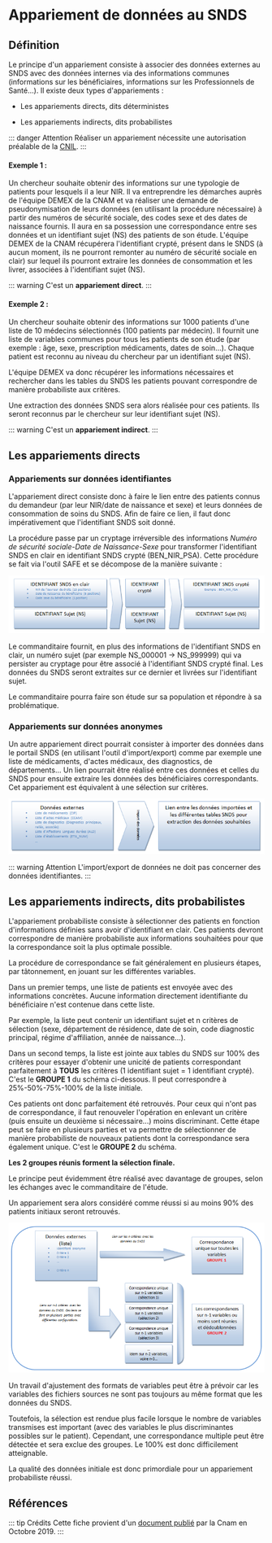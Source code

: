 # Appariement de données au SNDS
<!-- SPDX-License-Identifier: MPL-2.0 -->

## Définition

Le principe d'un appariement consiste à associer des données externes au SNDS avec des données internes via des informations communes (informations sur les bénéficiaires, informations sur les Professionnels de Santé...). Il existe deux types d'appariements :

- Les appariements directs, dits déterministes

- Les appariements indirects, dits probabilistes

::: danger Attention
Réaliser un appariement nécessite une autorisation préalable de la [CNIL](../glossaire/CNIL.md).
:::

#### Exemple 1 : 
Un chercheur souhaite obtenir des informations sur une typologie de patients pour lesquels il a leur NIR. 
Il va entreprendre les démarches auprès de l'équipe DEMEX de la CNAM et va réaliser une demande de pseudonymisation de leurs données (en utilisant la procédure nécessaire) à partir des numéros de sécurité sociale, des codes sexe et des dates de naissance fournis. 
Il aura en sa possession une correspondance entre ses données et un identifiant sujet (NS) des patients de son étude. 
L'équipe DEMEX de la CNAM récupérera l'identifiant crypté, présent dans le SNDS (à aucun moment, ils ne pourront remonter au numéro de sécurité sociale en clair) sur lequel ils pourront extraire les données de consommation et les livrer, associées à l'identifiant sujet (NS). 

::: warning
C'est un **appariement direct**.
:::
#### Exemple 2 : 

Un chercheur souhaite obtenir des informations sur 1000 patients d'une liste de 10 médecins sélectionnés (100 patients par médecin). 
Il fournit une liste de variables communes pour tous les patients de son étude (par exemple : âge, sexe, prescription médicaments, dates de soin...). 
Chaque patient est reconnu au niveau du chercheur par un identifiant sujet (NS).

L'équipe DEMEX va donc récupérer les informations nécessaires et rechercher dans les tables du SNDS les patients pouvant correspondre de manière probabiliste aux critères.

Une extraction des données SNDS sera alors réalisée pour ces patients. Ils seront reconnus par le chercheur sur leur identifiant sujet (NS). 

::: warning
C'est un **appariement indirect**.
:::

## Les appariements directs

### Appariements sur données identifiantes

L'appariement direct consiste donc à faire le lien entre des patients connus du demandeur (par leur NIR/date de naissance et sexe) et leurs données de consommation de soins du SNDS. 
Afin de faire ce lien, il faut donc impérativement que l'identifiant SNDS soit donné.

La procédure passe par un cryptage irréversible des informations *Numéro de sécurité sociale-Date de Naissance-Sexe* pour transformer l'identifiant SNDS en clair en identifiant SNDS crypté (BEN_NIR_PSA). 
Cette procédure se fait via l'outil SAFE et se décompose de la manière suivante :

![schema 1](../files/Cnam/Fiche_Appariement/Appariement_Schema_1.png)

Le commanditaire fournit, en plus des informations de l'identifiant SNDS en clair, un numéro sujet (par exemple NS_000001 -> NS_999999) qui va persister au cryptage pour être associé à l'identifiant SNDS crypté final. 
Les données du SNDS seront extraites sur ce dernier et livrées sur l'identifiant sujet.

Le commanditaire pourra faire son étude sur sa population et répondre à sa problématique.

### Appariements sur données anonymes

Un autre appariement direct pourrait consister à importer des données dans le portail SNDS (en utilisant l'outil d'import/export) comme par exemple une liste de médicaments, d'actes médicaux, des diagnostics, de départements... 
Un lien pourrait être réalisé entre ces données et celles du SNDS pour ensuite extraire les données des bénéficiaires correspondants. 
Cet appariement est équivalent à une sélection sur critères.

![schema 2](../files/Cnam/Fiche_Appariement/Appariement_Schema_2.png)


::: warning Attention
L'import/export de données ne doit pas concerner des données identifiantes.
:::

## Les appariements indirects, dits probabilistes

L'appariement probabiliste consiste à sélectionner des patients en fonction d'informations définies sans avoir d'identifiant en clair. 
Ces patients devront correspondre de manière probabiliste aux informations souhaitées pour que la correspondance soit la plus optimale possible.

La procédure de correspondance se fait généralement en plusieurs étapes, par tâtonnement, en jouant sur les différentes variables.

Dans un premier temps, une liste de patients est envoyée avec des informations concrètes. 
Aucune information directement identifiante du bénéficiaire n'est contenue dans cette liste.

Par exemple, la liste peut contenir un identifiant sujet et n critères de sélection (sexe, département de résidence, date de soin, code diagnostic principal, régime d'affiliation, année de naissance...).

Dans un second temps, la liste est jointe aux tables du SNDS sur 100% des critères pour essayer d'obtenir une unicité de patients correspondant parfaitement à **TOUS** les critères (1 identifiant sujet = 1 identifiant crypté). 
C'est le **GROUPE 1** du schéma ci-dessous. 
Il peut correspondre à 25%-50%-75%-100% de la liste initiale.

Ces patients ont donc parfaitement été retrouvés. Pour ceux qui n'ont pas de correspondance, il faut renouveler l'opération en enlevant un critère (puis ensuite un deuxième si nécessaire...) moins discriminant. 
Cette étape peut se faire en plusieurs parties et va permettre de sélectionner de manière probabiliste de nouveaux patients dont la correspondance sera également unique. 
C'est le **GROUPE 2** du schéma.

**Les 2 groupes réunis forment la sélection finale.**

Le principe peut évidemment être réalisé avec davantage de groupes, selon les échanges avec le commanditaire de l'étude.

Un appariement sera alors considéré comme réussi si au moins 90% des patients initiaux seront retrouvés.

![schema 3](../files/Cnam/Fiche_Appariement/Appariement_Schema_3.png)

Un travail d'ajustement des formats de variables peut être à prévoir car les variables des fichiers sources ne sont pas toujours au même format que les données du SNDS.

Toutefois, la sélection est rendue plus facile lorsque le nombre de variables transmises est important (avec des variables le plus discriminantes possibles sur le patient). 
Cependant, une correspondance multiple peut être détectée et sera exclue des groupes. 
Le 100% est donc difficilement atteignable.

La qualité des données initiale est donc primordiale pour un appariement probabiliste réussi.


## Références

::: tip Crédits
Cette fiche provient d'un [document publié](../files/Cnam/2019-10_Cnam_Appariement_MPL-2.0.pdf) par la Cnam en Octobre 2019.
:::
